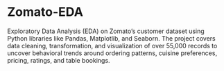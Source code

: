 # Zomato-EDA
Exploratory Data Analysis (EDA) on Zomato’s customer dataset using Python libraries like Pandas, Matplotlib, and Seaborn. The project covers data cleaning, transformation, and visualization of over 55,000 records to uncover behavioral trends around ordering patterns, cuisine preferences, pricing, ratings, and table bookings.
